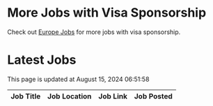 # More Jobs with Visa Sponsorship

Check out [Europe Jobs](https://github.com/sureshparimi/europejobs#latest-jobs) for more jobs with visa sponsorship.

# Latest Jobs

This page is updated at August 15, 2024 06:51:58

| Job Title | Job Location | Job Link | Job Posted |
| --- | --- | --- | --- |
